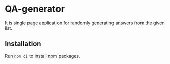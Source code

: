 # QA-generator
It is single page application for randomly generating answers from the given list.

## Installation
Run `npm ci` to install npm packages.